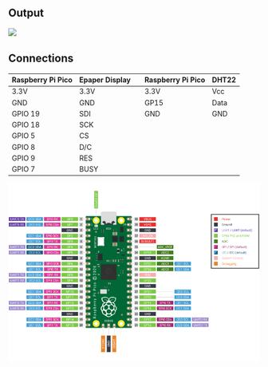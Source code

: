 ## Output
![](https://github.com/DochevM/Raspberry-Pi-Pico/blob/main/Documents/OutputEdisplay.gif)

## Connections

| Raspberry Pi Pico | Epaper Display |               | Raspberry Pi Pico |       DHT22        |
| ----------------- | -------------- | ------------- | ----------------- | ------------------ |
| 3.3V              | 3.3V           |               | 3.3V              | Vcc                |
| GND               | GND            |               | GP15              | Data               |
| GPIO 19           | SDI            |               | GND               | GND                |
| GPIO 18           | SCK            |               |                   |                    |
| GPIO 5            | CS             |               |                   |                    |
| GPIO 8            | D/C            |               |                   |                    |
| GPIO 9            | RES            |               |                   |                    |
| GPIO 7            | BUSY           |               |                   |                    |


![alt text](https://github.com/DochevM/Raspberry-Pi-Pico/blob/main/Documents/pico-pinout.png)

